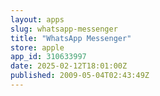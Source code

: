 ```yaml
---
layout: apps
slug: whatsapp-messenger
title: "WhatsApp Messenger"
store: apple
app_id: 310633997
date: 2025-02-12T18:01:00Z
published: 2009-05-04T02:43:49Z
---
```

